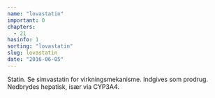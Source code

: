 ```yaml
---
name: "lovastatin"
important: 0
chapters:
  - 21
hasinfo: 1
sorting: "lovastatin"
slug: lovastatin
date: "2016-06-05"
---
```


Statin. Se simvastatin for virkningsmekanisme. Indgives som prodrug. Nedbrydes
hepatisk, især via CYP3A4.
